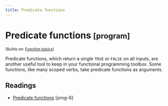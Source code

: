 ```yaml
---
title: Predicate functions
---
```


<!-- Generated automatically from function-predicate.yml. Do not edit by hand -->

# Predicate functions <small class='program'>[program]</small>
<small>(Builds on: [Function basics](function-basics.md))</small>

Predicate functions, which return a single `TRUE` or `FALSE` on all inputs, are
another useful tool to keep in your functional programming toolbox. Some functions,
like many scoped verbs, take predicate functions as arguments.

## Readings

  * [Predicate functions](https://dcl-prog.stanford.edu/function-predicate.html) [prog-6]


